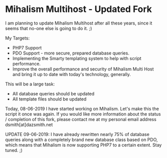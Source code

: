 <h1>Mihalism Multihost - Updated Fork</h1>

I am planning to update Mihalism Multihost after all these years, since it seems that no-one else is going to do it. ;)

My Targets:
<ul>
  <li>PHP7 Support</li>
  <li>PDO Support - more secure, prepared database queries.</li>
  <li>Implementing the Smarty templating system to help with script performance.</li>
  <li>Improve the overall performance and security of Mihalism Multi Host and bring it up to date with today's technology, generally.</li>
</ul>

This will be a large task:
<ul>
  <li>All database queries should be updated</li>
  <li>All template files should be updated</li>
</ul>
  
<p>Today, 08-06-2019 I have started working on Mihalism. Let's make this the script it once was again. If you would like more information about the status / completion of this fork, please contact me at my personal email address dsmith[at]dazsmith.net</p>


<p>UPDATE 09-06-2019: I have already rewritten nearly 75% of database queries along with a completely brand new database class based on PDO, which means that Mihalism is now supporting PHP7 to a certain extent. Stay tuned. ;)</p>
